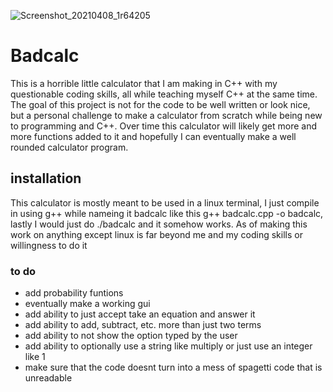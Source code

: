 ![Screenshot_20210408_1r64205](https://user-images.githubusercontent.com/81500962/114094160-f9927a80-9889-11eb-8c02-aaaa9ce9bd4c.png)
# Badcalc
This is a horrible little calculator that I am making in C++ with my questionable coding skills, all while teaching myself C++ at the same time. The goal of this project is not for the code to be well written or look nice, but a personal challenge to make a calculator from scratch while being new to programming and C++. Over time this calculator will likely get more and more functions added to it and hopefully I can eventually make a well rounded calculator program.
## installation
This calculator is mostly meant to be used in a linux terminal, I just compile in using g++ while nameing it badcalc like this g++ badcalc.cpp -o badcalc, lastly I would just do ./badcalc and it somehow works.
As of making this work on anything except linux is far beyond me and my coding skills or willingness to do it
### to do
* add probability funtions
* eventually make a working gui
* add ability to just accept take an equation and answer it
* add ability to add, subtract, etc. more than just two terms
* add ability to not show the option typed by the user
* add ability to optionally use a string like multiply or just use an integer like 1
* make sure that the code doesnt turn into a mess of spagetti code that is unreadable
